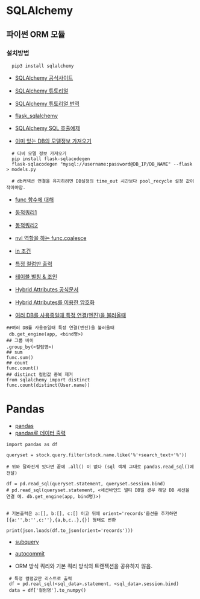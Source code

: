 # SQLAlchemy

## 파이썬 ORM 모듈

### 설치방법

```
  pip3 install sqlalchemy
```


* [SQLAlchemy 공식사이트](https://www.sqlalchemy.org/)

* [SQLAlchemy 튜토리얼](https://riptutorial.com/ko/sqlalchemy)

* [SQLAlchemy 튜토리얼 번역](https://edykim.com/ko/post/getting-started-with-sqlalchemy-part-1/)

* [flask_sqlalchemy](https://opentutorials.org/module/3669/22070)

* [SQLAlchemy SQL 호출예제](https://lowelllll.github.io/til/2019/04/19/TIL-flask-sqlalchemy-orm/)

* [이미 있는 DB의 모델정보 가져오기](https://beomi.github.io/2017/10/20/DB-To-SQLAlchemy-Model/)
```
  # 디비 모델 정보 가져오기
  pip install flask-sqlacodegen
  flask-sqlacodegen "mysql://username:password@DB_IP/DB_NAME" --flask > models.py
  
  # db커넥션 연결을 유지하려면 DB설정의 time_out 시간보다 pool_recycle 설정 값이 작아야함.
```

* [func 함수에 대해](https://item4.blog/2015-07-05/Internal-of-sqlalchemy.sql.expression.func/)

* [동적쿼리1](https://stackoverflow.com/questions/37336520/sqlalchemy-dynamic-filter)

* [동적쿼리2](https://stackoverrun.com/ko/q/10784033)

* [nvl 역할을 하는 func.coalesce](https://programtalk.com/python-examples/sqlalchemy.sql.func.coalesce/)

* [in 조건](https://stackoverflow.com/questions/8603088/sqlalchemy-in-clause)

* [특정 컬럼만 출력](https://qastack.kr/programming/11530196/flask-sqlalchemy-query-specify-column-names)

* [테이블 별칭 & 조인](https://edykim.com/ko/post/getting-started-with-sqlalchemy-part-2/)

* [Hybrid Attributes 공식문서](https://docs.sqlalchemy.org/en/13/orm/extensions/hybrid.html) 

* [Hybrid Attributes를 이용한 암호화](https://spoqa.github.io/2011/12/10/sqlalchemy-hybrid-attributes.html)
* [여러 DB를 사용중일때 특정 연결(엔진)을 불러올때](https://github.com/pallets/flask-sqlalchemy/issues/359)
```
##여러 DB를 사용중일때 특정 연결(엔진)을 불러올때
 db.get_engine(app, <bind명>)
## 그룹 바이
.group_by(<컬럼명>)
## sum
func.sum()
## count
func.count()
## distinct 컬럼값 중복 제거
from sqlalchemy import distinct
func.count(distinct(User.name))
```

# Pandas
* [pandas](http://pythonstudy.xyz/python/article/408-pandas-%EB%8D%B0%EC%9D%B4%ED%83%80-%EB%B6%84%EC%84%9D)
* [pandas로 데이터 출력](https://lemontia.tistory.com/844)
```
import pandas as df

queryset = stock.query.filter(stock.name.like('%'+search_text+'%'))

# 위와 달라진게 있다면 끝에 .all() 이 없다 (sql 객체 그대로 pandas.read_sql()에 전달)

df = pd.read_sql(queryset.statement, queryset.session.bind)
# pd.read_sql(queryset.statement, <세션바인드 멀티 DB일 경우 해당 DB 세션을 연결 예. db.get_engine(app, bind명)>)


# 기본출력은 a:[], b:[], c:[] 이고 뒤에 orient='records'옵션을 추가하면 [{a:'',b:'',c:''},{a,b,c..},{}] 형태로 변환

print(json.loads(df.to_json(orient='records')))
```
* [subquery](https://stackoverrun.com/ko/q/10713483)
* [autocommit](https://ash84.io/2018/07/30/sqlalchemy-autocommit/)

* ORM 방식 쿼리와 기본 쿼리 방식의 트랜젝션을 공유하지 않음.


```
 # 특정 컬럼값만 리스트로 출력
 df = pd.real_sql(<sql_data>.statement, <sql_data>.session.bind)
 data = df['컬럼명'].to_numpy()
 
```


